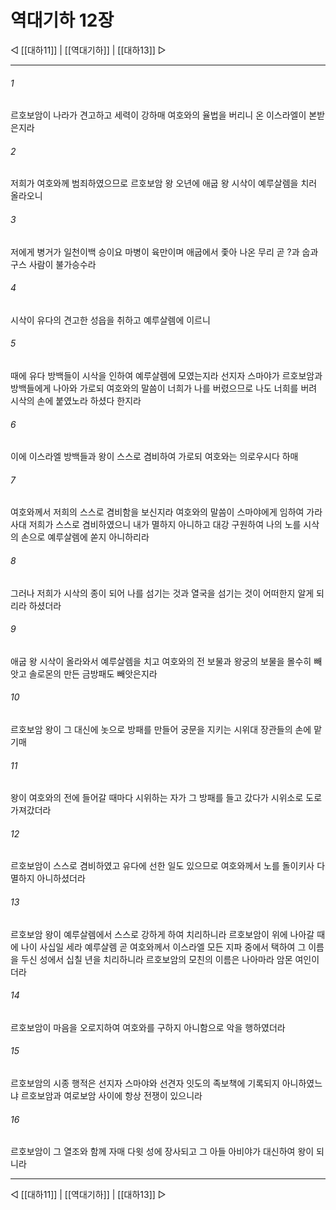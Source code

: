 # 역대기하 12장

◁ [[대하11]] | [[역대기하]] | [[대하13]] ▷
***

###### 1
르호보암이 나라가 견고하고 세력이 강하매 여호와의 율법을 버리니 온 이스라엘이 본받은지라

###### 2
저희가 여호와께 범죄하였으므로 르호보암 왕 오년에 애굽 왕 시삭이 예루살렘을 치러 올라오니

###### 3
저에게 병거가 일천이백 승이요 마병이 육만이며 애굽에서 좇아 나온 무리 곧 ?과 숩과 구스 사람이 불가승수라

###### 4
시삭이 유다의 견고한 성읍을 취하고 예루살렘에 이르니

###### 5
때에 유다 방백들이 시삭을 인하여 예루살렘에 모였는지라 선지자 스마야가 르호보암과 방백들에게 나아와 가로되 여호와의 말씀이 너희가 나를 버렸으므로 나도 너희를 버려 시삭의 손에 붙였노라 하셨다 한지라

###### 6
이에 이스라엘 방백들과 왕이 스스로 겸비하여 가로되 여호와는 의로우시다 하매

###### 7
여호와께서 저희의 스스로 겸비함을 보신지라 여호와의 말씀이 스마야에게 임하여 가라사대 저희가 스스로 겸비하였으니 내가 멸하지 아니하고 대강 구원하여 나의 노를 시삭의 손으로 예루살렘에 쏟지 아니하리라

###### 8
그러나 저희가 시삭의 종이 되어 나를 섬기는 것과 열국을 섬기는 것이 어떠한지 알게 되리라 하셨더라

###### 9
애굽 왕 시삭이 올라와서 예루살렘을 치고 여호와의 전 보물과 왕궁의 보물을 몰수히 빼앗고 솔로몬의 만든 금방패도 빼앗은지라

###### 10
르호보암 왕이 그 대신에 놋으로 방패를 만들어 궁문을 지키는 시위대 장관들의 손에 맡기매

###### 11
왕이 여호와의 전에 들어갈 때마다 시위하는 자가 그 방패를 들고 갔다가 시위소로 도로 가져갔더라

###### 12
르호보암이 스스로 겸비하였고 유다에 선한 일도 있으므로 여호와께서 노를 돌이키사 다 멸하지 아니하셨더라

###### 13
르호보암 왕이 예루살렘에서 스스로 강하게 하여 치리하니라 르호보암이 위에 나아갈 때에 나이 사십일 세라 예루살렘 곧 여호와께서 이스라엘 모든 지파 중에서 택하여 그 이름을 두신 성에서 십칠 년을 치리하니라 르호보암의 모친의 이름은 나아마라 암몬 여인이더라

###### 14
르호보암이 마음을 오로지하여 여호와를 구하지 아니함으로 악을 행하였더라

###### 15
르호보암의 시종 행적은 선지자 스마야와 선견자 잇도의 족보책에 기록되지 아니하였느냐 르호보암과 여로보암 사이에 항상 전쟁이 있으니라

###### 16
르호보암이 그 열조와 함께 자매 다윗 성에 장사되고 그 아들 아비야가 대신하여 왕이 되니라

***
◁ [[대하11]] | [[역대기하]] | [[대하13]] ▷